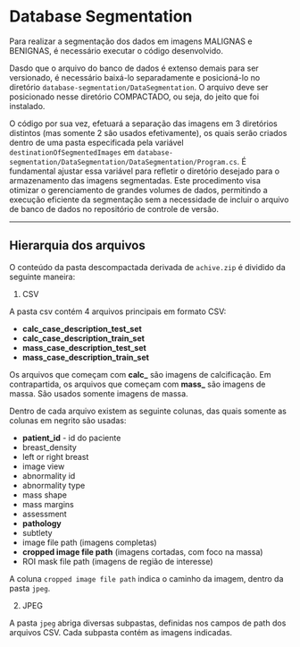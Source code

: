 # Database Segmentation

Para realizar a segmentação dos dados em imagens MALIGNAS e BENIGNAS, é necessário executar o código desenvolvido.

Dasdo que o arquivo do banco de dados é extenso demais para ser versionado, é necessário baixá-lo separadamente e posicioná-lo no diretório `database-segmentation/DataSegmentation`. O arquivo deve ser posicionado nesse diretório COMPACTADO, ou seja, do jeito que foi instalado.

O código por sua vez, efetuará a separação das imagens em 3 diretórios distintos (mas somente 2 são usados efetivamente), os quais serão criados dentro de uma pasta especificada pela variável `destinationOfSegmentedImages` em `database-segmentation/DataSegmentation/DataSegmentation/Program.cs`. É fundamental ajustar essa variável para refletir o diretório desejado para o armazenamento das imagens segmentadas. Este procedimento visa otimizar o gerenciamento de grandes volumes de dados, permitindo a execução eficiente da segmentação sem a necessidade de incluir o arquivo de banco de dados no repositório de controle de versão.

---

## Hierarquia dos arquivos

O conteúdo da pasta descompactada derivada de `achive.zip` é dividido da seguinte maneira:

1. CSV

A pasta csv contém 4 arquivos principais em formato CSV:
- **calc_case_description_test_set**
- **calc_case_description_train_set**
- **mass_case_description_test_set**
- **mass_case_description_train_set**

Os arquivos que começam com **calc_** são imagens de calcificação. Em contrapartida, os arquivos que começam com **mass_** são imagens de massa. São usados somente imagens de massa.

Dentro de cada arquivo existem as seguinte colunas, das quais somente as colunas em negrito são usadas:
- **patient_id** - id do paciente
- breast_density
- left or right breast
- image view
- abnormality id
- abnormality type
- mass shape
- mass margins
- assessment
- **pathology**	
- subtlety
- image file path (imagens completas)
- **cropped image file path** (imagens cortadas, com foco na massa)
- ROI mask file path (imagens de região de interesse)


A coluna `cropped image file path` indica o caminho da imagem, dentro da pasta `jpeg`.

2. JPEG

A pasta `jpeg` abriga diversas subpastas, definidas nos campos de path dos arquivos CSV. Cada subpasta contém as imagens indicadas. 